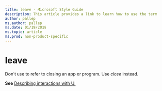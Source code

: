 ```yaml
---
title: leave - Microsoft Style Guide
description: This article provides a link to learn how to use the term leave in Microsoft documents.
author: pallep
ms.author: pallep
ms.date: 01/19/2018
ms.topic: article
ms.prod: non-product-specific
---
```


# leave

Don't use to refer to closing an app or program. Use *close* instead. 

**See** [Describing interactions with UI](~/procedures-instructions/describing-interactions-with-ui.md)

